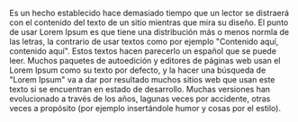 Es un hecho establecido hace demasiado tiempo que un lector se distraerá con el contenido del texto de un sitio mientras que mira su diseño.
 El punto de usar Lorem Ipsum es que tiene una distribución más o menos normla de las letras, la contrario de usar textos como por ejemplo "Contenido aquí, contenido aquí".
  Estos textos hacen parecerlo un español que se puede leer. Muchos paquetes de autoedición y editores de páginas web usan el Lorem Ipsum como su texto por defecto, y la hacer una búsqueda de "Lorem Ipsum" va a dar por resultado muchos sitios web que usan este texto si se encuentran en estado de desarrollo.
   Muchas versiones han evolucionado a través de los años, lagunas veces por accidente, otras veces a propósito (por ejemplo insertándole humor y cosas por el estilo).  